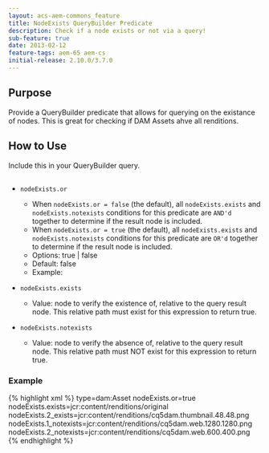 ```yaml
---
layout: acs-aem-commons_feature
title: NodeExists QueryBuilder Predicate
description: Check if a node exists or not via a query!
sub-feature: true
date: 2013-02-12
feature-tags: aem-65 aem-cs
initial-release: 2.10.0/3.7.0
---
```


## Purpose

Provide a QueryBuilder predicate that allows for querying on the existance of nodes. This is great for checking if DAM Assets ahve all renditions.

## How to Use

Include this in your QueryBuilder query.

## 

* `nodeExists.or`  
  * When `nodeExists.or = false` (the default), all `nodeExists.exists` and `nodeExists.notexists` conditions for this predicate are `AND'd` together to determine if the result node is included.
  * When `nodeExists.or = true` (the default), all `nodeExists.exists` and `nodeExists.notexists` conditions for this predicate are `OR'd` together to determine if the result node is included.    
  * Options: true | false
  * Default: false
  * Example: 
  
* `nodeExists.exists`
  * Value: node to verify the existence of, relative to the query result node. This relative path must exist for this expression to return true.
  
* `nodeExists.notexists`
  * Value: node to verify the absence of, relative to the query result node. This relative path must NOT exist for this expression to return true.

### Example

{% highlight xml %}
type=dam:Asset
nodeExists.or=true
nodeExists.exists=jcr:content/renditions/original
nodeExists.2_exists=jcr:content/renditions/cq5dam.thumbnail.48.48.png
nodeExists.1_notexists=jcr:content/renditions/cq5dam.web.1280.1280.png
nodeExists.2_notexists=jcr:content/renditions/cq5dam.web.600.400.png
{% endhighlight %}
